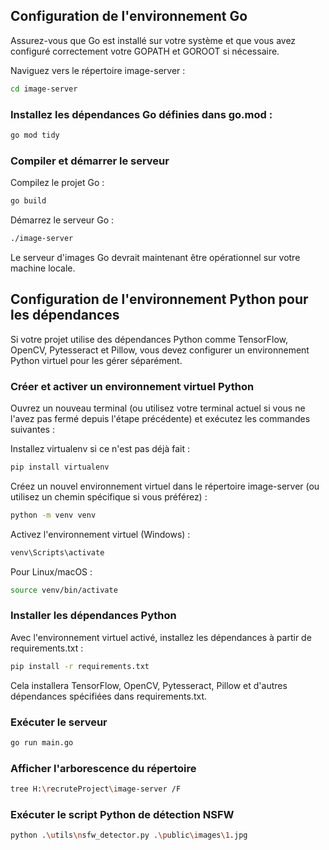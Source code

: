 
## Configuration de l'environnement Go

Assurez-vous que Go est installé sur votre système et que vous avez configuré correctement votre GOPATH et GOROOT si nécessaire.

Naviguez vers le répertoire image-server :

```bash
cd image-server
```

### Installez les dépendances Go définies dans go.mod :

```bash
go mod tidy
```

### Compiler et démarrer le serveur

Compilez le projet Go :

```bash
go build
```

Démarrez le serveur Go :

```bash
./image-server
```

Le serveur d'images Go devrait maintenant être opérationnel sur votre machine locale.

## Configuration de l'environnement Python pour les dépendances

Si votre projet utilise des dépendances Python comme TensorFlow, OpenCV, Pytesseract et Pillow, vous devez configurer un environnement Python virtuel pour les gérer séparément.

### Créer et activer un environnement virtuel Python

Ouvrez un nouveau terminal (ou utilisez votre terminal actuel si vous ne l'avez pas fermé depuis l'étape précédente) et exécutez les commandes suivantes :

Installez virtualenv si ce n'est pas déjà fait :

```bash
pip install virtualenv
```

Créez un nouvel environnement virtuel dans le répertoire image-server (ou utilisez un chemin spécifique si vous préférez) :

```bash
python -m venv venv
```

Activez l'environnement virtuel (Windows) :

```bash
venv\Scripts\activate
```

Pour Linux/macOS :

```bash
source venv/bin/activate
```

### Installer les dépendances Python

Avec l'environnement virtuel activé, installez les dépendances à partir de requirements.txt :

```bash
pip install -r requirements.txt
```

Cela installera TensorFlow, OpenCV, Pytesseract, Pillow et d'autres dépendances spécifiées dans requirements.txt.

### Exécuter le serveur

```bash
go run main.go
```

### Afficher l'arborescence du répertoire

```bash
tree H:\recruteProject\image-server /F
```

### Exécuter le script Python de détection NSFW

```bash
python .\utils\nsfw_detector.py .\public\images\1.jpg
```
